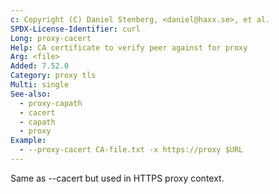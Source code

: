 ```yaml
---
c: Copyright (C) Daniel Stenberg, <daniel@haxx.se>, et al.
SPDX-License-Identifier: curl
Long: proxy-cacert
Help: CA certificate to verify peer against for proxy
Arg: <file>
Added: 7.52.0
Category: proxy tls
Multi: single
See-also:
  - proxy-capath
  - cacert
  - capath
  - proxy
Example:
  - --proxy-cacert CA-file.txt -x https://proxy $URL
---
```


Same as --cacert but used in HTTPS proxy context.
